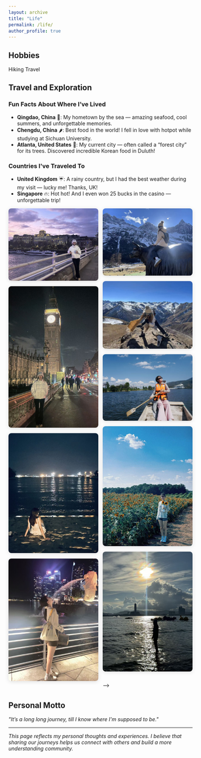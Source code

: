 ```yaml
---
layout: archive
title: "Life"
permalink: /life/
author_profile: true
---
```


## Hobbies
Hiking
Travel


## Travel and Exploration

### Fun Facts About Where I’ve Lived
- **Qingdao, China** 🌊: My hometown by the sea — amazing seafood, cool summers, and unforgettable memories.  
- **Chengdu, China** 🌶️: Best food in the world! I fell in love with hotpot while studying at Sichuan University.  
- **Atlanta, United States** 🌳: My current city — often called a “forest city” for its trees. Discovered incredible Korean food in Duluth!  

### Countries I've Traveled To
- **United Kingdom** ☔: A rainy country, but I had the best weather during my visit — lucky me! Thanks, UK!  
- **Singapore** 🔥: Hot hot! And I even won 25 bucks in the casino — unforgettable trip!  

<!-- Masonry Photo Wall -->
<style>
  .masonry {
    column-count: 3;
    column-gap: 12px;
  }
  @media (max-width: 1024px) { .masonry { column-count: 2; } }
  @media (max-width: 640px)  { .masonry { column-count: 1; } }

  .masonry img {
    width: 100%;
    height: auto;
    border-radius: 8px;
    box-shadow: 0 2px 12px rgba(0,0,0,0.12);
    margin-bottom: 12px;
    transition: transform 0.3s ease;
  }

  .masonry img:hover {
    transform: scale(1.05);
    z-index: 1;
  }
</style>

<div class="masonry">
  <img src="/images/UK1.jpg" alt="UK Travel 1">
  <img src="/images/UK2.jpg" alt="UK Travel 2">
  <img src="/images/SG1.jpg" alt="Singapore Travel 1">
  <img src="/images/SG2.jpg" alt="Singapore Travel 2">
  <img src="/images/1.jpg" alt ="1">
  <img src="/images/2.jpg" alt ="2">
  <img src="/images/3.jpg" alt ="3">
  <img src="/images/4.jpg" alt ="4">
  <img src="/images/5.jpg" alt ="5">

  -->
</div>




## Personal Motto

*"It’s a long long journey, till I know where I'm supposed to be."*

---

*This page reflects my personal thoughts and experiences. I believe that sharing our journeys helps us connect with others and build a more understanding community.*  

